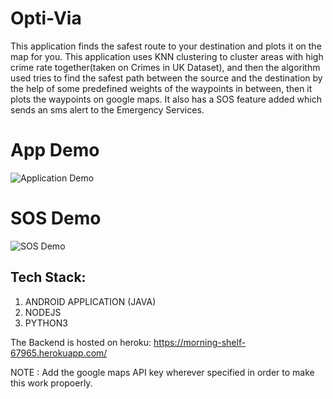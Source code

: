 # Opti-Via


This application finds the safest route to your destination and plots it on the map for you.
This application uses KNN clustering to cluster areas with high crime rate together(taken on Crimes in UK Dataset), and then the algorithm used tries
to find the safest path between the source and the destination by the help of some predefined weights of the waypoints in between,
then it plots the waypoints on google maps.
It also has a SOS feature added which sends an sms alert to the Emergency Services.


# App Demo




![Application Demo](demo/appdemo.gif)




# SOS Demo
![SOS Demo](demo/sosdemo.gif)





## Tech Stack:
1. ANDROID APPLICATION (JAVA)
2. NODEJS
3. PYTHON3

The Backend is hosted on heroku: https://morning-shelf-67965.herokuapp.com/

NOTE : Add the google maps API key wherever specified in order to make this work propoerly.

